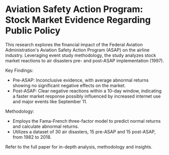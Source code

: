 
# Aviation Safety Action Program: Stock Market Evidence Regarding Public Policy

This research explores the financial impact of the Federal Aviation Administration's Aviation Safety Action Program (ASAP) on the airline industry. Leveraging event study methodology, the study analyzes stock market reactions to air disasters pre- and post-ASAP implementation (1997).

Key Findings:

- Pre-ASAP: Inconclusive evidence, with average abnormal returns showing no significant negative effects on the market.
- Post-ASAP: Clear negative reactions within a 10-day window, indicating a faster market response possibly influenced by increased internet use and major events like September 11.

Methodology:

- Employs the Fama-French three-factor model to predict normal returns and calculate abnormal returns.
- Utilizes a dataset of 30 air disasters, 15 pre-ASAP and 15 post-ASAP, from 1982 to 2018.

Refer to the full paper for in-depth analysis, methodology and insights.
